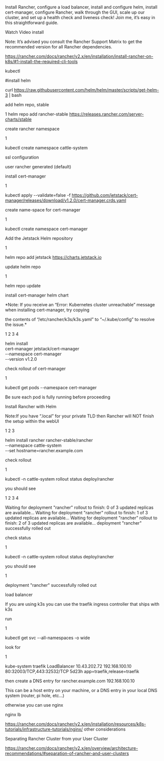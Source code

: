 Install Rancher, configure a load balancer, install and configure helm, install cert-manager, configure Rancher, walk through the GUI, scale up our cluster, and set up a health check and liveness check! Join me, it’s easy in this straightforward guide.

Watch Video
install

Note: It’s advised you consult the Rancher Support Matrix to get the recommended version for all Rancher dependencies.

https://rancher.com/docs/rancher/v2.x/en/installation/install-rancher-on-k8s/#1-install-the-required-cli-tools

kubectl

#install helm


curl https://raw.githubusercontent.com/helm/helm/master/scripts/get-helm-3 | bash

add helm repo, stable

1 helm repo add rancher-stable https://releases.rancher.com/server-charts/stable

create rancher namespace

1
	

kubectl create namespace cattle-system

ssl configuration

user rancher generated (default)

install cert-manager

1

	

kubectl apply --validate=false -f https://github.com/jetstack/cert-manager/releases/download/v1.2.0/cert-manager.crds.yaml

create name-space for cert-manager

1

	

kubectl create namespace cert-manager

Add the Jetstack Helm repository

1

	

 helm repo add jetstack https://charts.jetstack.io

update helm repo

1

	

helm repo update

install cert-manager helm chart

*Note: If you receive an “Error: Kubernetes cluster unreachable” message when installing cert-manager, try copying

the contents of “/etc/rancher/k3s/k3s.yaml” to “~/.kube/config” to resolve the issue.*

1
2
3
4

	

helm install \
  cert-manager jetstack/cert-manager \
  --namespace cert-manager \
  --version v1.2.0

check rollout of cert-manager

1

	

kubectl get pods --namespace cert-manager

Be sure each pod is fully running before proceeding

Install Rancher with Helm

Note:If you have “.local” for your private TLD then Rancher will NOT finish the setup within the webUI

1
2
3

	

helm install rancher rancher-stable/rancher \
  --namespace cattle-system \
  --set hostname=rancher.example.com

check rollout

1

	

kubectl -n cattle-system rollout status deploy/rancher

you should see

1
2
3
4

	

Waiting for deployment "rancher" rollout to finish: 0 of 3 updated replicas are available...
Waiting for deployment "rancher" rollout to finish: 1 of 3 updated replicas are available...
Waiting for deployment "rancher" rollout to finish: 2 of 3 updated replicas are available...
deployment "rancher" successfully rolled out

check status

1

	

kubectl -n cattle-system rollout status deploy/rancher

you should see

1

	

deployment "rancher" successfully rolled out

load balancer

If you are using k3s you can use the traefik ingress controller that ships with k3s

run

1

	

kubectl get svc --all-namespaces -o wide

look for

1

	

kube-system     traefik                LoadBalancer   10.43.202.72   192.168.100.10   80:32003/TCP,443:32532/TCP   5d23h   app=traefik,release=traefik

then create a DNS entry for rancher.example.com 192.168.100.10

This can be a host entry on your machine, or a DNS entry in your local DNS system (router, pi hole, etc…)

otherwise you can use nginx

nginx lb

https://rancher.com/docs/rancher/v2.x/en/installation/resources/k8s-tutorials/infrastructure-tutorials/nginx/
other considerations

Separating Rancher Cluster from your User Cluster

https://rancher.com/docs/rancher/v2.x/en/overview/architecture-recommendations/#separation-of-rancher-and-user-clusters
